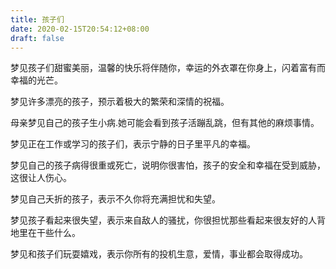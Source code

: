 ```yaml
---
title: 孩子们
date: 2020-02-15T20:54:12+08:00
draft: false
---
```


梦见孩子们甜蜜美丽，温馨的快乐将伴随你，幸运的外衣罩在你身上，闪着富有而幸福的光芒。

梦见许多漂亮的孩子，预示着极大的繁荣和深情的祝福。

母亲梦见自己的孩子生小病.她可能会看到孩子活蹦乱跳，但有其他的麻烦事情。

梦见正在工作或学习的孩子们，表示宁静的日子里平凡的幸福。

梦见自己的孩子病得很重或死亡，说明你很害怕，孩子的安全和幸福在受到威胁，这很让人伤心。

梦见自己夭折的孩子，表示不久你将充满担忧和失望。

梦见孩子看起来很失望，表示来自敌人的骚扰，你很担忧那些看起来很友好的人背地里在干些什么。

梦见和孩子们玩耍嬉戏，表示你所有的投机生意，爱情，事业都会取得成功。

